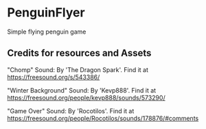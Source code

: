 # PenguinFlyer
Simple flying penguin game


## Credits for resources and Assets
"Chomp" Sound: By 'The Dragon Spark'. Find it at https://freesound.org/s/543386/

"Winter Background" Sound: By 'Kevp888'. Find it at https://freesound.org/people/kevp888/sounds/573290/

"Game Over" Sound: By 'Rocotilos'. Find it at https://freesound.org/people/Rocotilos/sounds/178876/#comments

